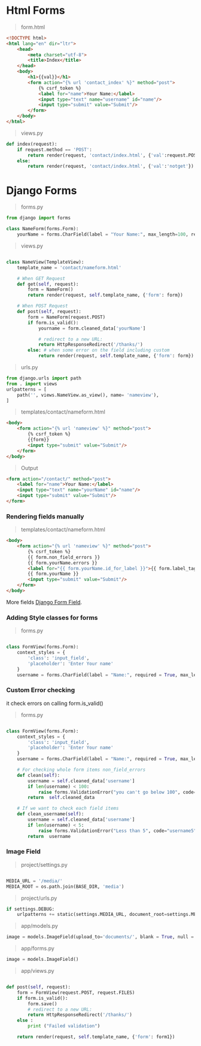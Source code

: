 # Html Forms

> form.html

```html
<!DOCTYPE html>
<html lang="en" dir="ltr">
    <head>
        <meta charset="utf-8">
        <title>Index</title>
    </head>
    <body>
        <h1>{{val}}</h1>
        <form action="{% url 'contact_index' %}" method="post">
            {% csrf_token %}
            <label for="name">Your Name:</label>
            <input type="text" name="username" id="name"/>
            <input type="submit" value="Submit"/>
        </form>
    </body>
</html>
```

> views.py

```python
def index(request):
    if request.method == 'POST':
        return render(request, 'contact/index.html', {'val':request.POST['username']})
    else:
        return render(request, 'contact/index.html', {'val':'notget'})
```

# Django Forms

> forms.py

```python
from django import forms

class NameForm(forms.Form):
    yourName = forms.CharField(label = "Your Name:", max_length=100, required = False)

```

> views.py

```python

class NameView(TemplateView):
    template_name = 'contact/nameform.html'

    # When GET Request
    def get(self, request):
        form = NameForm()
        return render(request, self.template_name, {'form': form})

    # When POST Request
    def post(self, request):
        form = NameForm(request.POST)
        if form.is_valid():
            yourname = form.cleaned_data['yourName']

            # redirect to a new URL:
            return HttpResponseRedirect('/thanks/')
        else: # when some error on the field including custom
            return render(request, self.template_name, {'form': form})

```

> urls.py

```python
from django.urls import path
from . import views
urlpatterns = [
    path('', views.NameView.as_view(), name= 'nameview'),
]
```

> templates/contact/nameform.html

```html
<body>
    <form action="{% url 'nameview' %}" method="post">
        {% csrf_token %}
        {{form}}
        <input type="submit" value="Submit"/>
    </form>
</body>

```

> Output

```html
<form action="/contact/" method="post">    
    <label for="name">Your Name:</label>
    <input type="text" name="yourName" id="name"/>
    <input type="submit" value="Submit"/>
</form>
```

### Rendering fields manually

> templates/contact/nameform.html

```html
<body>
    <form action="{% url 'nameview' %}" method="post">
        {% csrf_token %}
        {{ form.non_field_errors }}
        {{ form.yourName.errors }}
        <label for="{{ form.yourName.id_for_label }}">{{ form.label_tag }}</label>
        {{ form.yourName }}
        <input type="submit" value="Submit"/>
    </form>
</body>

```

More fields [Django Form Field](https://docs.djangoproject.com/en/2.1/topics/forms/#looping-over-the-form-s-fields).

### Adding Style classes for forms

> forms.py

```python

class FormView(forms.Form):
    context_styles = {
        'class': 'input_field',
        'placeholder': 'Enter Your name'
    }
    username = forms.CharField(label = "Name:", required = True, max_length=120, widget=forms.TextInput(attrs = context_styles))

```

### Custom Error checking

it check errors on calling form.is_valid()

> forms.py

```python

class FormView(forms.Form):
    context_styles = {
        'class': 'input_field',
        'placeholder': 'Enter Your name'
    }
    username = forms.CharField(label = "Name:", required = True, max_length=120, widget=forms.TextInput(attrs = context_styles))

    # For checking whole form items non_field_errors
    def clean(self):
        username = self.cleaned_data['username']
        if len(username) < 100:
            raise forms.ValidationError("you can't go below 100", code="field1",)
        return  self.cleaned_data

    # If we want to check each field items
    def clean_username(self):
        username = self.cleaned_data['username']
        if len(username) < 5:
            raise forms.ValidationError("Less than 5", code="username5",)
        return  username


```

### Image Field

> project/settings.py

```python

MEDIA_URL = '/media/'
MEDIA_ROOT = os.path.join(BASE_DIR, 'media')

```

> project/urls.py

```python
if settings.DEBUG:
    urlpatterns += static(settings.MEDIA_URL, document_root=settings.MEDIA_ROOT)
```

> app/models.py

```python
image = models.ImageField(upload_to='documents/', blank = True, null = True)
```
> app/forms.py

```python
image = models.ImageField()
```

> app/views.py

```python

def post(self, request):
    form = FormView(request.POST, request.FILES)
    if form.is_valid():
        form.save()
        # redirect to a new URL:
        return HttpResponseRedirect('/thanks/')
    else :
        print ("Failed validation")

    return render(request, self.template_name, {'form': form1})
```
